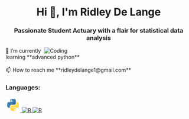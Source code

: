 <h1 align="center">Hi 👋, I'm Ridley De Lange</h1>
<h3 align="center">Passionate Student Actuary with a flair for statistical data analysis</h3>
<img align="right" alt="Coding" width="400" src="https://cdn.dribbble.com/users/80960/screenshots/1388718/shot6.gif">
🌱 I’m currently learning **advanced python**
<br>
<br>
📫 How to reach me **ridleydelange1@gmail.com**

<h3 align="left">Languages:</h3>
<p align="left"> <a href="https://www.python.org" target="_blank" rel="noreferrer"> <img src="https://raw.githubusercontent.com/devicons/devicon/master/icons/python/python-original.svg" alt="python" width="40" height="40"/> </a> 
<a href="https://www.r-project.org/" target="_blank" rel="noreferrer"> <img src="https://www.logo.wine/a/logo/R_(programming_language)/R_(programming_language)-Logo.wine.svg" alt="R" width="40" height="40"/> </a> 
<a href="https://www.markdownguide.org/" target="_blank" rel="noreferrer"> <img src="https://cdn.iconscout.com/icon/free/png-256/free-markdown-486861-2364930.png?f=webp" alt="R" width="40" height="40"/> </a> 
</p>
